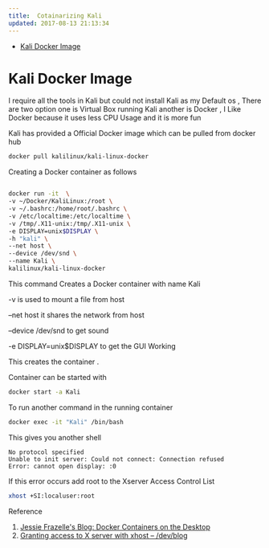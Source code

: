```yaml
---
title:  Cotainarizing Kali
updated: 2017-08-13 21:13:34
---
```



- [Kali Docker Image](#org23276a7)


<a id="org23276a7"></a>

# Kali Docker Image

I require all the tools in Kali but could not install Kali as my Default os , There are two option one is Virtual Box running Kali another is Docker , I Like Docker because it uses less CPU Usage and it is more fun

Kali has provided a Official Docker image which can be pulled from docker hub

```sh
docker pull kalilinux/kali-linux-docker
```

Creating a Docker container as follows

```sh

docker run -it  \
-v ~/Docker/KaliLinux:/root \
-v ~/.bashrc:/home/root/.bashrc \
-v /etc/localtime:/etc/localtime \
-v /tmp/.X11-unix:/tmp/.X11-unix \
-e DISPLAY=unix$DISPLAY \
-h "kali" \
--net host \
--device /dev/snd \
--name Kali \
kalilinux/kali-linux-docker

```

This command Creates a Docker container with name Kali

-v is used to mount a file from host

&#x2013;net host it shares the network from host

&#x2013;device /dev/snd to get sound

-e DISPLAY=unix$DISPLAY to get the GUI Working

This creates the container .

Container can be started with

```sh
docker start -a Kali
```

To run another command in the running container

```sh
docker exec -it "Kali" /bin/bash
```

This gives you another shell

    No protocol specified
    Unable to init server: Could not connect: Connection refused
    Error: cannot open display: :0

If this error occurs add root to the Xserver Access Control List

```sh
xhost +SI:localuser:root
```

Reference

1.  [Jessie Frazelle's Blog: Docker Containers on the Desktop](https://blog.jessfraz.com/post/docker-containers-on-the-desktop/)
2.  [Granting access to X server with xhost – /dev/blog](http://possiblelossofprecision.net/?p=896)
